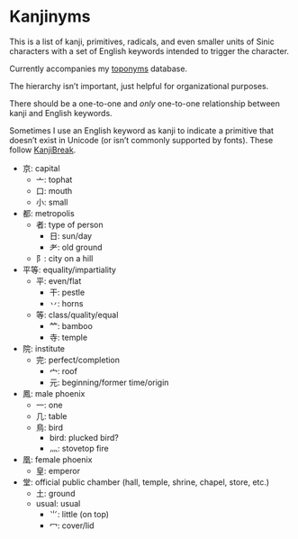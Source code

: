 # Kanjinyms

This is a list of kanji, primitives, radicals, and even smaller units of Sinic characters with a set of English keywords intended to trigger the character.

Currently accompanies my [toponyms](https://github.com/fasiha//toponyms-and-nymes) database.

The hierarchy isn’t important, just helpful for organizational purposes.

There should be a one-to-one and *only* one-to-one relationship between kanji and English keywords.

Sometimes I use an English keyword as kanji to indicate a primitive that doesn’t exist in Unicode (or isn’t commonly supported by fonts). These follow [KanjiBreak](https://kanji.aldebrn.me/export.html#primitives).

- 京: capital
  - 亠: tophat
  - 口: mouth
  - 小: small
- 都: metropolis
  - 者: type of person
    - 日: sun/day
    - 耂: old ground
  - 阝: city on a hill
- 平等: equality/impartiality
  - 平: even/flat
    - 干: pestle
    - 丷: horns
  - 等: class/quality/equal
    - ⺮: bamboo
    - 寺: temple
- 院: institute
  - 完: perfect/completion
    - 宀: roof
    - 元: beginning/former time/origin
- 鳳: male phoenix
  - 一: one
  - 几: table 
  - 鳥: bird
    - bird: plucked bird?
    - 灬: stovetop fire
- 凰: female phoenix
  - 皇: emperor
- 堂: official public chamber (hall, temple, shrine, chapel, store, etc.)
  - 土: ground
  - usual: usual
    - ⺌: little (on top)
    - 冖: cover/lid

